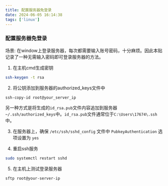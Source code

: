 ```yaml
---
title: 配置服务器免登录
date: 2024-06-05 16:14:38
tags: ['linux']
---
```


### 配置服务器免登录

场景: 在window上登录服务器，每次都需要输入账号密码，十分麻烦。因此本贴记录了一种无需输入密码即可登录服务器的方法。

1. 在主机cmd生成密钥

```bash
ssh-keygen -t rsa
```

2. 将公钥添加到服务器的authorized_keys文件中

```bash
ssh-copy-id root@your_server_ip
```

另一种方式是将生成的`id_rsa.pub`文件内容追加到服务器`~/.ssh/authorized_keys`中。`id_rsa.pub`文件通常位于`C:\Users\17674\.ssh`中。


3. 在服务器上，确保 `/etc/ssh/sshd_config` 文件中 `PubkeyAuthentication` 选项设置为 `yes`


4. 重启ssh服务

```bash
sudo systemctl restart sshd
```

5. 在主机上测试登录服务器

```bash
sftp root@your-server-ip
```






